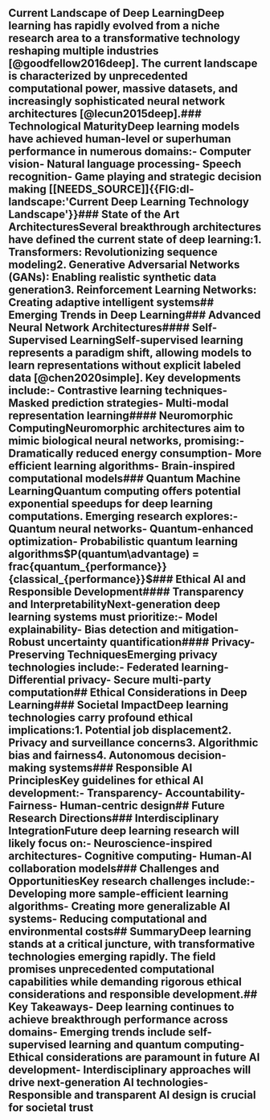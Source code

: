 ## Current Landscape of Deep LearningDeep learning has rapidly evolved from a niche research area to a transformative technology reshaping multiple industries [@goodfellow2016deep]. The current landscape is characterized by unprecedented computational power, massive datasets, and increasingly sophisticated neural network architectures [@lecun2015deep].### Technological MaturityDeep learning models have achieved human-level or superhuman performance in numerous domains:- Computer vision- Natural language processing- Speech recognition- Game playing and strategic decision making [[NEEDS_SOURCE]]{{FIG:dl-landscape:'Current Deep Learning Technology Landscape'}}### State of the Art ArchitecturesSeveral breakthrough architectures have defined the current state of deep learning:1. **Transformers**: Revolutionizing sequence modeling2. **Generative Adversarial Networks (GANs)**: Enabling realistic synthetic data generation3. **Reinforcement Learning Networks**: Creating adaptive intelligent systems## Emerging Trends in Deep Learning### Advanced Neural Network Architectures#### Self-Supervised LearningSelf-supervised learning represents a paradigm shift, allowing models to learn representations without explicit labeled data [@chen2020simple]. Key developments include:- Contrastive learning techniques- Masked prediction strategies- Multi-modal representation learning#### Neuromorphic ComputingNeuromorphic architectures aim to mimic biological neural networks, promising:- Dramatically reduced energy consumption- More efficient learning algorithms- Brain-inspired computational models### Quantum Machine LearningQuantum computing offers potential exponential speedups for deep learning computations. Emerging research explores:- Quantum neural networks- Quantum-enhanced optimization- Probabilistic quantum learning algorithms$P(quantum\advantage) = frac{quantum_{performance}}{classical_{performance}}$### Ethical AI and Responsible Development#### Transparency and InterpretabilityNext-generation deep learning systems must prioritize:- Model explainability- Bias detection and mitigation- Robust uncertainty quantification#### Privacy-Preserving TechniquesEmerging privacy technologies include:- Federated learning- Differential privacy- Secure multi-party computation## Ethical Considerations in Deep Learning### Societal ImpactDeep learning technologies carry profound ethical implications:1. Potential job displacement2. Privacy and surveillance concerns3. Algorithmic bias and fairness4. Autonomous decision-making systems### Responsible AI PrinciplesKey guidelines for ethical AI development:- Transparency- Accountability- Fairness- Human-centric design## Future Research Directions### Interdisciplinary IntegrationFuture deep learning research will likely focus on:- Neuroscience-inspired architectures- Cognitive computing- Human-AI collaboration models### Challenges and OpportunitiesKey research challenges include:- Developing more sample-efficient learning algorithms- Creating more generalizable AI systems- Reducing computational and environmental costs## SummaryDeep learning stands at a critical juncture, with transformative technologies emerging rapidly. The field promises unprecedented computational capabilities while demanding rigorous ethical considerations and responsible development.## Key Takeaways- Deep learning continues to achieve breakthrough performance across domains- Emerging trends include self-supervised learning and quantum computing- Ethical considerations are paramount in future AI development- Interdisciplinary approaches will drive next-generation AI technologies- Responsible and transparent AI design is crucial for societal trust